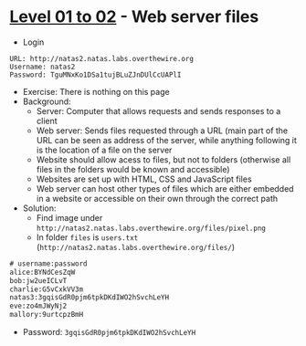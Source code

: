 # [Level 01 to 02](https://overthewire.org/wargames/natas/natas2.html) - Web server files

- Login
```
URL: http://natas2.natas.labs.overthewire.org
Username: natas2
Password: TguMNxKo1DSa1tujBLuZJnDUlCcUAPlI
```
- Exercise: There is nothing on this page
- Background:
  - Server: Computer that allows requests and sends responses to a client
  - Web server: Sends files requested through a URL (main part of the URL can be seen as address of the server, while anything following it is the location of a file on the server
  - Website should allow acess to files, but not to folders (otherwise all files in the folders would be known and accessible)
  - Websites are set up with HTML, CSS and JavaScript files
  - Web server can host other types of files which are either embedded in a website or accessible on their own through the correct path
- Solution:
  - Find image under `http://natas2.natas.labs.overthewire.org/files/pixel.png`
  - In folder `files` is `users.txt` (`http://natas2.natas.labs.overthewire.org/files/`)
```txt
# username:password
alice:BYNdCesZqW
bob:jw2ueICLvT
charlie:G5vCxkVV3m
natas3:3gqisGdR0pjm6tpkDKdIWO2hSvchLeYH
eve:zo4mJWyNj2
mallory:9urtcpzBmH
```
- Password: `3gqisGdR0pjm6tpkDKdIWO2hSvchLeYH`
